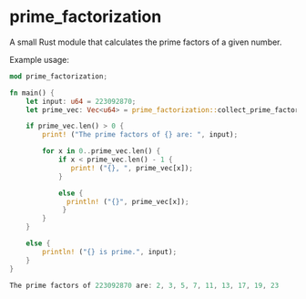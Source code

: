 # prime_factorization
A small Rust module that calculates the prime factors of a given number.

Example usage:

```rust
mod prime_factorization;

fn main() {
    let input: u64 = 223092870;
    let prime_vec: Vec<u64> = prime_factorization::collect_prime_factors (input);

    if prime_vec.len() > 0 {
        print! ("The prime factors of {} are: ", input);

        for x in 0..prime_vec.len() {
            if x < prime_vec.len() - 1 {
               print! ("{}, ", prime_vec[x]);
            }

            else {
              println! ("{}", prime_vec[x]);
             }
        }   
    }

    else {
        println! ("{} is prime.", input);
    }
}

The prime factors of 223092870 are: 2, 3, 5, 7, 11, 13, 17, 19, 23
```
